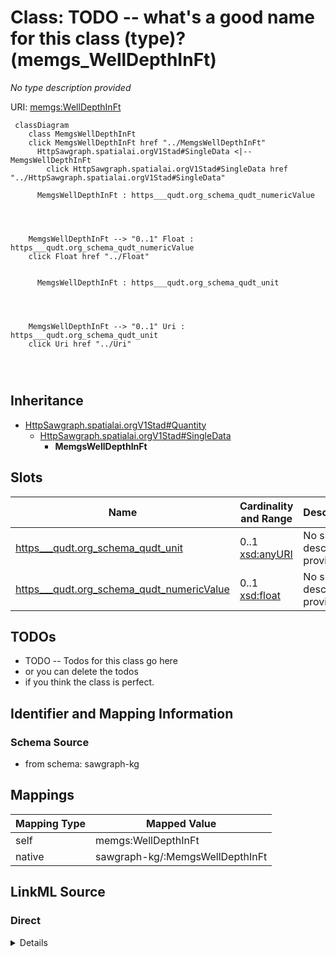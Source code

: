 

# Class: TODO -- what's a good name for this class (type)? (memgs_WellDepthInFt)


_No type description provided_





URI: [memgs:WellDepthInFt](http://sawgraph.spatialai.org/v1/me-mgs#WellDepthInFt)






```mermaid
 classDiagram
    class MemgsWellDepthInFt
    click MemgsWellDepthInFt href "../MemgsWellDepthInFt"
      HttpSawgraph.spatialai.orgV1Stad#SingleData <|-- MemgsWellDepthInFt
        click HttpSawgraph.spatialai.orgV1Stad#SingleData href "../HttpSawgraph.spatialai.orgV1Stad#SingleData"
      
      MemgsWellDepthInFt : https___qudt.org_schema_qudt_numericValue
        
          
    
    
    MemgsWellDepthInFt --> "0..1" Float : https___qudt.org_schema_qudt_numericValue
    click Float href "../Float"

        
      MemgsWellDepthInFt : https___qudt.org_schema_qudt_unit
        
          
    
    
    MemgsWellDepthInFt --> "0..1" Uri : https___qudt.org_schema_qudt_unit
    click Uri href "../Uri"

        
      
```





## Inheritance
* [HttpSawgraph.spatialai.orgV1Stad#Quantity](../classes/HttpSawgraph.spatialai.orgV1Stad#Quantity.md)
    * [HttpSawgraph.spatialai.orgV1Stad#SingleData](../classes/HttpSawgraph.spatialai.orgV1Stad#SingleData.md)
        * **MemgsWellDepthInFt**



## Slots

| Name | Cardinality and Range | Description | Inheritance |
| ---  | --- | --- | --- |
| [https___qudt.org_schema_qudt_unit](../slots/https___qudt.org_schema_qudt_unit.md) | 0..1 <br/> [xsd:anyURI](http://www.w3.org/2001/XMLSchema#anyURI) | No slot description provided | [HttpSawgraph.spatialai.orgV1Stad#Quantity](../classes/HttpSawgraph.spatialai.orgV1Stad#Quantity.md) |
| [https___qudt.org_schema_qudt_numericValue](../slots/https___qudt.org_schema_qudt_numericValue.md) | 0..1 <br/> [xsd:float](http://www.w3.org/2001/XMLSchema#float) | No slot description provided | [HttpSawgraph.spatialai.orgV1Stad#Quantity](../classes/HttpSawgraph.spatialai.orgV1Stad#Quantity.md) |









## TODOs

* TODO -- Todos for this class go here
* or you can delete the todos
* if you think the class is perfect.

## Identifier and Mapping Information







### Schema Source


* from schema: sawgraph-kg




## Mappings

| Mapping Type | Mapped Value |
| ---  | ---  |
| self | memgs:WellDepthInFt |
| native | sawgraph-kg/:MemgsWellDepthInFt |







## LinkML Source

<!-- TODO: investigate https://stackoverflow.com/questions/37606292/how-to-create-tabbed-code-blocks-in-mkdocs-or-sphinx -->

### Direct

<details>
```yaml
name: memgs_WellDepthInFt
description: No type description provided
title: TODO -- what's a good name for this class (type)?
todos:
- TODO -- Todos for this class go here
- or you can delete the todos
- if you think the class is perfect.
notes:
- Class with 0 occurences.
from_schema: sawgraph-kg
rank: 1000
is_a: http___sawgraph.spatialai.org_v1_stad#SingleData
class_uri: memgs:WellDepthInFt

```
</details>

### Induced

<details>
```yaml
name: memgs_WellDepthInFt
description: No type description provided
title: TODO -- what's a good name for this class (type)?
todos:
- TODO -- Todos for this class go here
- or you can delete the todos
- if you think the class is perfect.
notes:
- Class with 0 occurences.
from_schema: sawgraph-kg
rank: 1000
is_a: http___sawgraph.spatialai.org_v1_stad#SingleData
attributes:
  https___qudt.org_schema_qudt_unit:
    name: https___qudt.org_schema_qudt_unit
    description: No slot description provided
    title: No slot description provided
    todos:
    - TODO -- Todos for this slot go here
    - or you can delete the todos
    - if you think the class is perfect.
    comments:
    - 265368 occurrences with subject type ilisgs_WellYield and object type uri.
    - 733 occurrences with subject type http___sawgraph.spatialai.org_v1_stad#Quantity
      and object type uri.
    - 21 occurrences with subject type ussdwis_Amount and object type uri.
    examples:
    - value: http://sawgraph.spatialai.org/v1/il-isgs-data#d.ISGS-Well.Yield.120010000300
        https://qudt.org/schema/qudt/unit https://qudt.org/vocab/unit/GAL_US-PER-MIN
    - value: http://sawgraph.spatialai.org/v1/us-epa-ghg#d.Amount.GHGFacility-1006665.Year-2011.Chemical-2_2_3_3_4-PENTAFLUORO-4-_TRIFLUOROMETHYL_-OXETANE.Chemical-2_2_3_3_4-PENTAFLUORO-4-_TRIFLUOROMETHYL_-OXETANE
        https://qudt.org/schema/qudt/unit https://qudt.org/schema/qudt/TON_Metric
    - value: http://sawgraph.spatialai.org/v1/us-sdwis-data#d.Amount.ME0000185.Sample-04262022.Chemical-PFOA-PFOS-PFHxS-PFNA-PFHpA-PFDA
        https://qudt.org/schema/qudt/unit https://qudt.org/schema/qudt/NanoGM-PER-L
    from_schema: sawgraph-kg
    rank: 1000
    slot_uri: https://qudt.org/schema/qudt/unit
    alias: https___qudt.org_schema_qudt_unit
    owner: memgs_WellDepthInFt
    domain_of:
    - http___sawgraph.spatialai.org_v1_stad#Quantity
    - ilisgs_WellYield
    - ussdwis_Amount
    range: uri
  https___qudt.org_schema_qudt_numericValue:
    name: https___qudt.org_schema_qudt_numericValue
    description: No slot description provided
    title: No slot description provided
    todos:
    - TODO -- Todos for this slot go here
    - or you can delete the todos
    - if you think the class is perfect.
    comments:
    - 376687 occurrences with subject type ilisgs_WellDepthInFt and object type float.
    - 265368 occurrences with subject type ilisgs_WellYield and object type float.
    - 733 occurrences with subject type http___sawgraph.spatialai.org_v1_stad#Quantity
      and object type float.
    - 22 occurrences with subject type ussdwis_Amount and object type float.
    examples:
    - value: http://sawgraph.spatialai.org/v1/il-isgs-data#d.ISGS-Well.Depth.120010000300
        https://qudt.org/schema/qudt/numericValue 20.0
    - value: http://sawgraph.spatialai.org/v1/il-isgs-data#d.ISGS-Well.Yield.120010000300
        https://qudt.org/schema/qudt/numericValue 0.0
    - value: http://sawgraph.spatialai.org/v1/us-epa-ghg#d.Amount.GHGFacility-1006665.Year-2011.Chemical-2_2_3_3_4-PENTAFLUORO-4-_TRIFLUOROMETHYL_-OXETANE.Chemical-2_2_3_3_4-PENTAFLUORO-4-_TRIFLUOROMETHYL_-OXETANE
        https://qudt.org/schema/qudt/numericValue 0.311139058
    - value: http://sawgraph.spatialai.org/v1/us-sdwis-data#d.Amount.ME0000185.Sample-04262022.Chemical-PFOA-PFOS-PFHxS-PFNA-PFHpA-PFDA
        https://qudt.org/schema/qudt/numericValue 49.14
    from_schema: sawgraph-kg
    rank: 1000
    slot_uri: https://qudt.org/schema/qudt/numericValue
    alias: https___qudt.org_schema_qudt_numericValue
    owner: memgs_WellDepthInFt
    domain_of:
    - http___sawgraph.spatialai.org_v1_stad#Quantity
    - ilisgs_WellDepthInFt
    - ilisgs_WellYield
    - ussdwis_Amount
    range: float
class_uri: memgs:WellDepthInFt

```
</details>